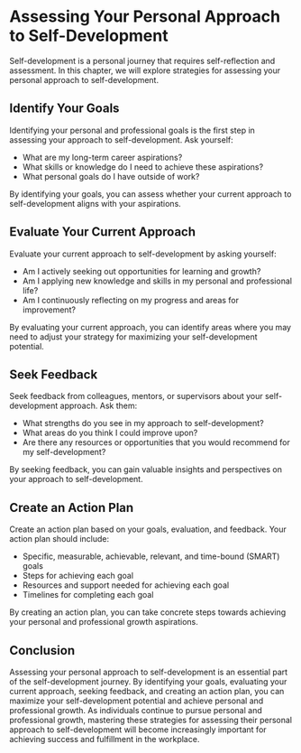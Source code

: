 Assessing Your Personal Approach to Self-Development
==========================================================================================

Self-development is a personal journey that requires self-reflection and assessment. In this chapter, we will explore strategies for assessing your personal approach to self-development.

Identify Your Goals
-------------------

Identifying your personal and professional goals is the first step in assessing your approach to self-development. Ask yourself:

* What are my long-term career aspirations?
* What skills or knowledge do I need to achieve these aspirations?
* What personal goals do I have outside of work?

By identifying your goals, you can assess whether your current approach to self-development aligns with your aspirations.

Evaluate Your Current Approach
------------------------------

Evaluate your current approach to self-development by asking yourself:

* Am I actively seeking out opportunities for learning and growth?
* Am I applying new knowledge and skills in my personal and professional life?
* Am I continuously reflecting on my progress and areas for improvement?

By evaluating your current approach, you can identify areas where you may need to adjust your strategy for maximizing your self-development potential.

Seek Feedback
-------------

Seek feedback from colleagues, mentors, or supervisors about your self-development approach. Ask them:

* What strengths do you see in my approach to self-development?
* What areas do you think I could improve upon?
* Are there any resources or opportunities that you would recommend for my self-development?

By seeking feedback, you can gain valuable insights and perspectives on your approach to self-development.

Create an Action Plan
---------------------

Create an action plan based on your goals, evaluation, and feedback. Your action plan should include:

* Specific, measurable, achievable, relevant, and time-bound (SMART) goals
* Steps for achieving each goal
* Resources and support needed for achieving each goal
* Timelines for completing each goal

By creating an action plan, you can take concrete steps towards achieving your personal and professional growth aspirations.

Conclusion
----------

Assessing your personal approach to self-development is an essential part of the self-development journey. By identifying your goals, evaluating your current approach, seeking feedback, and creating an action plan, you can maximize your self-development potential and achieve personal and professional growth. As individuals continue to pursue personal and professional growth, mastering these strategies for assessing their personal approach to self-development will become increasingly important for achieving success and fulfillment in the workplace.
